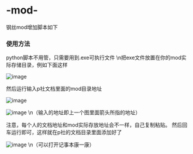 # -mod-
钢丝mod增加脚本如下

### 使用方法 ###

python脚本不用管，只需要用到.exe可执行文件
\n把exe文件放置在你的mod实际存储目录，例如下面这样

![image](https://user-images.githubusercontent.com/81303390/210189936-b280886e-642e-46b2-b8c4-2b931fe0448e.png)

然后运行输入p社文档里面的mod目录地址

![image](https://user-images.githubusercontent.com/81303390/210190168-62563720-7c5d-4ee1-8edf-63a2faf67898.png)

![image](https://user-images.githubusercontent.com/81303390/210189967-3e87ee23-ab48-4444-8dcf-141d5e04e0d1.png)
\n（输入的地址即上一个图里面箭头所指的地址）

注意，每个人的文档地址和mod实际存放地址会不一样，自己复制粘贴。
然后回车运行即可，这样就在p社的文档目录里面添加好了

![image](https://user-images.githubusercontent.com/81303390/210190087-61614154-6cfd-42b1-9d4a-d17869061181.png)
\n（可以打开记事本康一康）



